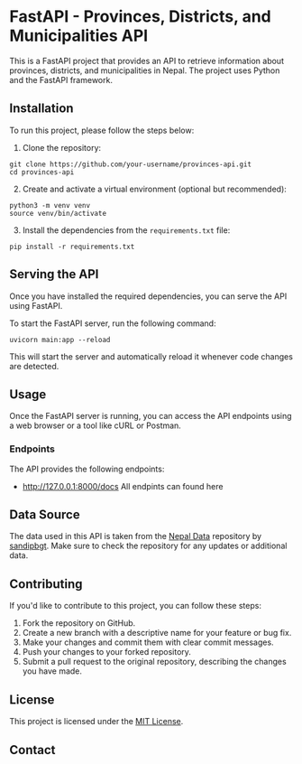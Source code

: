 # FastAPI - Provinces, Districts, and Municipalities API

This is a FastAPI project that provides an API to retrieve information about provinces, districts, and municipalities in Nepal. The project uses Python and the FastAPI framework.

## Installation

To run this project, please follow the steps below:

1. Clone the repository:

```shell
git clone https://github.com/your-username/provinces-api.git
cd provinces-api
```

2. Create and activate a virtual environment (optional but recommended):

```shell
python3 -m venv venv
source venv/bin/activate
```

3. Install the dependencies from the `requirements.txt` file:

```shell
pip install -r requirements.txt
```

## Serving the API

Once you have installed the required dependencies, you can serve the API using FastAPI.

To start the FastAPI server, run the following command:

```shell
uvicorn main:app --reload
```

This will start the server and automatically reload it whenever code changes are detected.

## Usage

Once the FastAPI server is running, you can access the API endpoints using a web browser or a tool like cURL or Postman.

### Endpoints

The API provides the following endpoints:

- http://127.0.0.1:8000/docs All endpints can found here


## Data Source

The data used in this API is taken from the [Nepal Data](https://github.com/sandipbgt/nepal-data/blob/master/json/provinces_with_districts_and_municipalities.json) repository by [sandipbgt](https://github.com/sandipbgt). Make sure to check the repository for any updates or additional data.

## Contributing

If you'd like to contribute to this project, you can follow these steps:

1. Fork the repository on GitHub.
2. Create a new branch with a descriptive name for your feature or bug fix.
3. Make your changes and commit them with clear commit messages.
4. Push your changes to your forked repository.
5. Submit a pull request to the original repository, describing the changes you have made.

## License

This project is licensed under the [MIT License](LICENSE).

## Contact

